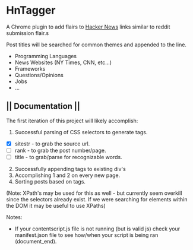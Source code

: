 # HnTagger

A Chrome plugin to add flairs to [Hacker News](http://www.hackernews.org/) 
links similar to reddit submission flair.s

Post titles will be searched for common themes and appended to the line.
* Programming Languages 
* News Websites (NY Times, CNN, etc...)
* Frameworks 
* Questions/Opinions 
* Jobs
* ...

## || Documentation ||
The first iteration of this project will likely accomplish:

1. Successful parsing of CSS selectors to generate tags.
- [x] sitestr - to grab the source url.
- [ ]  rank  - to grab the post number/page.
- [ ] title - to grab/parse for recognizable words.
2. Successfully appending tags to existing div's
3. Accomplishing 1 and 2 on every new page.
4. Sorting posts based on tags.

(Note: XPath's may be used for this as well - but currently seem overkill since
the selectors already exist.  If we were searching for elements within the DOM
it may be useful to use XPaths)

Notes:

- If your contentscript.js file is not running (but is valid js) check your
  manifest.json file to see how/when your script is being ran (document_end).

